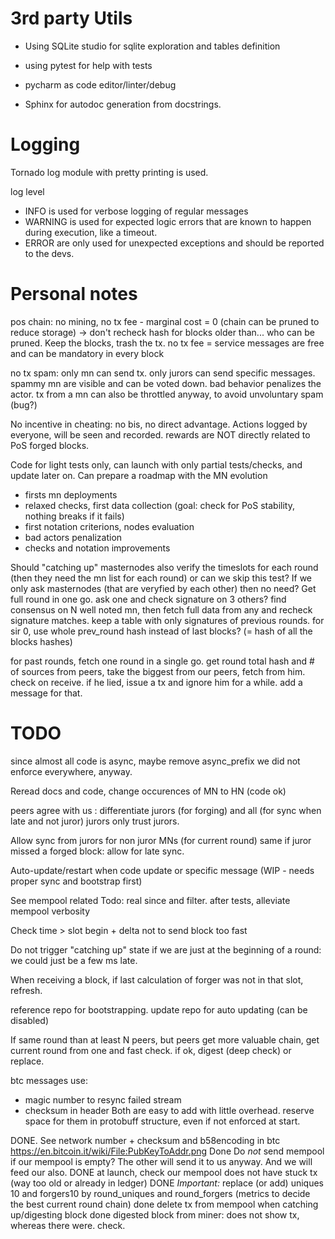 # 3rd party Utils

* Using SQLite studio for sqlite exploration and tables definition
* using pytest for help with tests
* pycharm as code editor/linter/debug

* Sphinx for autodoc generation from docstrings.

# Logging

Tornado log module with pretty printing is used.

log level

- INFO is used for verbose logging of regular messages
- WARNING is used for expected logic errors that are known to happen during execution, like a timeout.
- ERROR are only used for unexpected exceptions and should be reported to the devs.


# Personal notes

pos chain: no mining, no tx fee - marginal cost = 0
(chain can be pruned to reduce storage) -> don't recheck hash for blocks older than... who can be pruned. Keep the blocks, trash the tx.
no tx fee = service messages are free and can be mandatory in every block

no tx spam: only mn can send tx. only jurors can send specific messages.
spammy mn are visible and can be voted down. bad behavior penalizes the actor.
tx from a mn can also be throttled anyway, to avoid unvoluntary spam (bug?) 

No incentive in cheating: no bis, no direct advantage. Actions logged by everyone, will be seen and recorded.
rewards are NOT directly related to PoS forged blocks. 


Code for light tests only, can launch with only partial tests/checks, and update later on.
Can prepare a roadmap with the MN evolution

- firsts mn deployments
- relaxed checks, first data collection (goal: check for PoS stability, nothing breaks if it fails)
- first notation criterions, nodes evaluation
- bad actors penalization
- checks and notation improvements


Should "catching up" masternodes also verify the timeslots for each round (then they need the mn list for each round)
or can we skip this test? If we only ask masternodes (that are veryfied by each other) then no need?
Get full round in one go.
ask one and check signature on 3 others?
find consensus on N well noted mn, then fetch full data from any and recheck signature matches. 
keep a table with only signatures of previous rounds.
for sir 0, use whole prev_round hash instead of last blocks? (= hash of all the blocks hashes)

for past rounds, fetch one round in a single go.
get round total hash and # of sources from peers, take the biggest from our peers, fetch from him.
check on receive. if he lied, issue a tx and ignore him for a while.
add a message for that. 


# TODO

since almost all code is async, maybe remove async_prefix we did not enforce everywhere, anyway.

Reread docs and code, change occurences of MN to HN (code ok)

peers agree with us : differentiate jurors (for forging) and all (for sync when late and not juror)
jurors only trust jurors.

Allow sync from jurors for non juror MNs (for current round)
same if juror missed a forged block: allow for late sync.

Auto-update/restart when code update or specific message (WIP - needs proper sync and bootstrap first) 

See mempool related Todo: real since and filter. 
after tests, alleviate mempool verbosity

Check time > slot begin + delta not to send block too fast

Do not trigger "catching up" state if we are just at the beginning of a round: we could just be a few ms late.

When receiving a block, if last calculation of forger was not in that slot, refresh.

reference repo for bootstrapping.
update repo for auto updating (can be disabled)


If same round than at least N peers, but peers get more valuable chain, get current round from one and fast check.
if ok, digest (deep check) or replace.

btc messages use:
- magic number to resync failed stream
- checksum in header
Both are easy to add with little overhead. reserve space for them in protobuff structure, even if not enforced at start.

DONE. See network number + checksum and b58encoding in btc https://en.bitcoin.it/wiki/File:PubKeyToAddr.png
Done  Do *not* send mempool if our mempool is empty? The other will send it to us anyway. And we will feed our also.
DONE at launch, check our mempool does not have stuck tx (way too old or already in ledger)
DONE *Important:* replace (or add) uniques 10 and forgers10 by round_uniques and round_forgers (metrics to decide the best current round chain)
done delete tx from mempool when catching up/digesting block
done digested block from miner: does not show tx, whereas there were. check.
